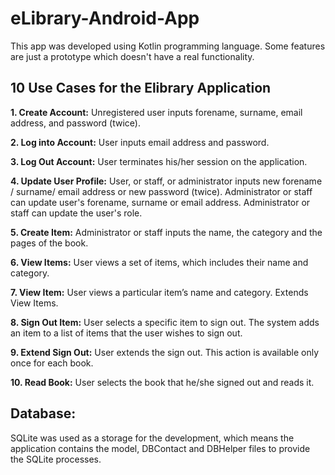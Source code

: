 # eLibrary-Android-App
This app was developed using Kotlin programming language. Some features are just a prototype which doesn't have a real functionality.

## 10 Use Cases for the Elibrary Application

**1. Create Account:** Unregistered user inputs forename, surname, email address, and password (twice).

**2. Log into Account:** User inputs email address and password. 

**3. Log Out Account:** User terminates his/her session on the application.

**4.	Update User Profile:** User, or staff, or administrator inputs new forename / surname/ email address or new password (twice). Administrator or staff can update user's forename, surname or email address. Administrator or staff can update the user's role.

**5.	Create Item:** Administrator or staff inputs the name, the category and the pages of the book. 

**6.	View Items:** User views a set of items, which includes their name and category.

**7.	View Item:** User views a particular item’s name and category. Extends View Items. 


**8.	Sign Out Item:** User selects a specific item to sign out. The system adds an item to a list of items that the user wishes to sign out. 

**9.	Extend Sign Out:**  User extends the sign out. This action is available only once for each book. 

**10.	Read Book:** User selects the book that he/she signed out and reads it. 

## Database: 

SQLite was used as a storage for the development, which means the application contains the model, DBContact and DBHelper files to provide the SQLite processes.
